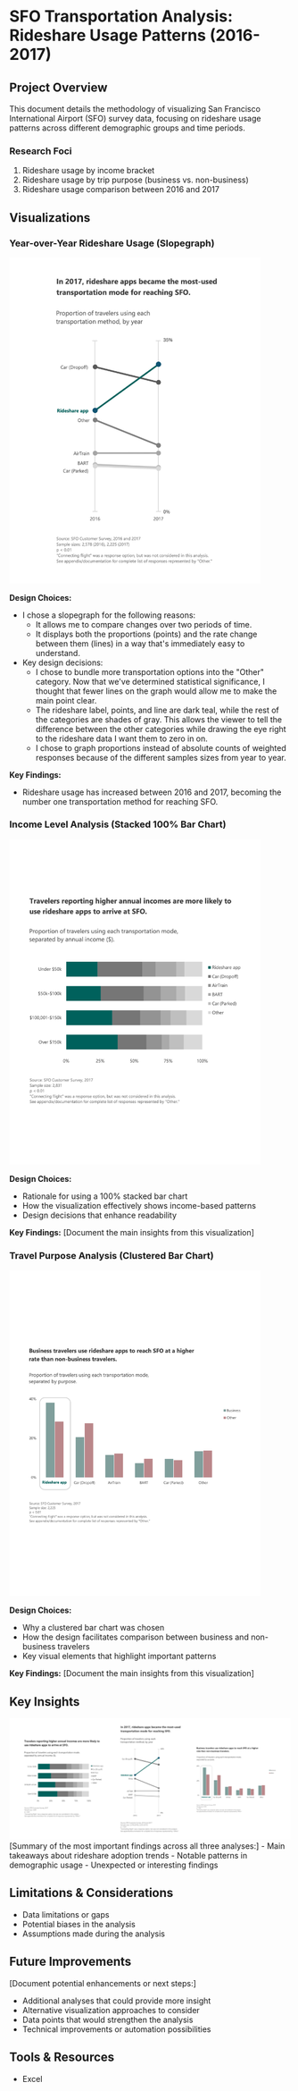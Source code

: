 # SFO Transportation Analysis: Rideshare Usage Patterns (2016-2017)

## Project Overview
This document details the methodology of visualizing San Francisco International Airport (SFO) survey data, focusing on rideshare usage patterns across different demographic groups and time periods.

### Research Foci
1. Rideshare usage by income bracket
2. Rideshare usage by trip purpose (business vs. non-business)
3. Rideshare usage comparison between 2016 and 2017

## Visualizations

### Year-over-Year Rideshare Usage (Slopegraph)
<img src="https://raw.githubusercontent.com/michaeljhanley/sfo-survey-viz/refs/heads/main/visualizations/slopegraph_v2.png" width="450" />

**Design Choices:**
- I chose a slopegraph for the following reasons:
    - It allows me to compare changes over two periods of time.
    - It displays both the proportions (points) and the rate change between them (lines) in a way that's immediately easy to understand.
- Key design decisions:
    - I chose to bundle more transportation options into the "Other" category. Now that we've determined statistical significance, I thought that fewer lines on the graph would allow me to make the main point clear.
    - The rideshare label, points, and line are dark teal, while the rest of the categories are shades of gray. This allows the viewer to tell the difference between the other categories while drawing the eye right to the rideshare data I want them to zero in on.
    - I chose to graph proportions instead of absolute counts of weighted responses because of the different samples sizes from year to year.

**Key Findings:**
- Rideshare usage has increased between 2016 and 2017, becoming the number one transportation method for reaching SFO.

### Income Level Analysis (Stacked 100% Bar Chart)
<img src="https://raw.githubusercontent.com/michaeljhanley/sfo-survey-viz/refs/heads/main/visualizations/horiz_stacked_v2.png" width="450" />

**Design Choices:**
- Rationale for using a 100% stacked bar chart
- How the visualization effectively shows income-based patterns
- Design decisions that enhance readability

**Key Findings:**
[Document the main insights from this visualization]

### Travel Purpose Analysis (Clustered Bar Chart)
<img src="https://raw.githubusercontent.com/michaeljhanley/sfo-survey-viz/refs/heads/main/visualizations/vert_clustered_v2.png" width="450" />

**Design Choices:**
- Why a clustered bar chart was chosen
- How the design facilitates comparison between business and non-business travelers
- Key visual elements that highlight important patterns

**Key Findings:**
[Document the main insights from this visualization]

## Key Insights
<img src="https://raw.githubusercontent.com/michaeljhanley/sfo-survey-viz/refs/heads/main/visualizations/viz_combined_v2.png" />
[Summary of the most important findings across all three analyses:]
- Main takeaways about rideshare adoption trends
- Notable patterns in demographic usage
- Unexpected or interesting findings

## Limitations & Considerations
- Data limitations or gaps
- Potential biases in the analysis
- Assumptions made during the analysis

## Future Improvements
[Document potential enhancements or next steps:]
- Additional analyses that could provide more insight
- Alternative visualization approaches to consider
- Data points that would strengthen the analysis
- Technical improvements or automation possibilities

## Tools & Resources
- Excel